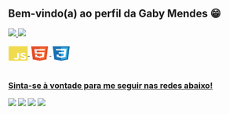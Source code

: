 ## Bem-vindo(a) ao perfil da Gaby Mendes 😁

 <div>
   <a href="https://github.com/gabrielemendess
">
   <img height="180em" src="https://github-readme-stats.vercel.app/api?username=gabrielemendess&show_icons=true&theme=tokyonight&include_all_commits=true&count_private=true"/>
   <img height="180em" src="https://github-readme-stats.vercel.app/api/top-langs/?username=gabrielemendess&layout=compact&langs_count=6&theme=tokyonight"/>
</div>
    
<div style="display: inline_block"><br>
  <img align="center" alt="Js" height="30" width="40" src="https://raw.githubusercontent.com/devicons/devicon/master/icons/javascript/javascript-plain.svg">
  <img align="center" alt="HTML" height="30" width="40" src="https://raw.githubusercontent.com/devicons/devicon/master/icons/html5/html5-original.svg">
  <img align="center" alt="CSS" height="30" width="40" src="https://raw.githubusercontent.com/devicons/devicon/master/icons/css3/css3-original.svg">
</div>
 
<br>
 
### Sinta-se à vontade para me seguir nas redes abaixo!
 
<div> 
  <a href="[https://instagram.com/devemdobro](https://www.instagram.com/mendesgabriele66?igsh=MXEyNW1naW1iamN0dg==)" target="_blank"><img src="https://img.shields.io/badge/-Instagram-%23E4405F?style=for-the-badge&logo=instagram&logoColor=white" target="_blank"></a>
  <a href="[https://discord.gg/5DVhGKVf4h](https://discordapp.com/api/guilds/1271940720730833077/widget.json)" target="_blank"><img src="https://img.shields.io/badge/Discord-7289DA?style=for-the-badge&logo=discord&logoColor=white" target="_blank"></a> 
  <a href = "mailto:gabymendes_s2@hotmail.com"><img src="https://img.shields.io/badge/-Gmail-%23333?style=for-the-badge&logo=gmail&logoColor=white" target="_blank"></a>
  <a href="[https://www.linkedin.com/in/ricardohdias](https://www.linkedin.com/in/gabriele-mendes-321aa9270?utm_source=share&utm_campaign=share_via&utm_content=profile&utm_medium=android_app )" target="_blank"><img src="https://img.shields.io/badge/-LinkedIn-%230077B5?style=for-the-badge&logo=linkedin&logoColor=white" target="_blank"></a>
</div>
